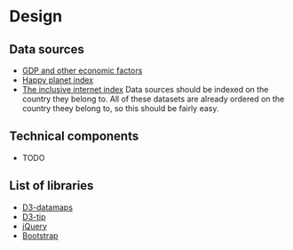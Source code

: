 # Design
## Data sources
* [GDP and other economic factors](https://data.oecd.org/gdp/gross-domestic-product-gdp.htm)
* [Happy planet index](http://happyplanetindex.org/)
* [The inclusive internet index](https://theinclusiveinternet.eiu.com/)
Data sources should be indexed on the country they belong to. All of these datasets are already ordered on the country theey belong to, so this should be fairly easy.

## Technical components
* TODO

## List of libraries
* [D3-datamaps](http://datamaps.github.io/)
* [D3-tip](https://github.com/Caged/d3-tip)
* [jQuery](https://jquery.com/)
* [Bootstrap](https://getbootstrap.com/)
